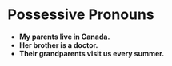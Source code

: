 
# Possessive Pronouns

- **My parents live in Canada.**
- **Her brother is a doctor.**
- **Their grandparents visit us every summer.**

